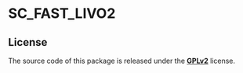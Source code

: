 # SC_FAST_LIVO2

## License

The source code of this package is released under the [**GPLv2**](http://www.gnu.org/licenses/) license.
